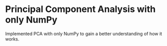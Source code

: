 # Principal Component Analysis with only NumPy

Implemented PCA with only NumPy to gain a better understanding of how it works. 
